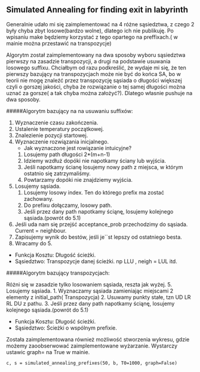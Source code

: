 ## Simulated Annealing for finding exit in labyrinth
Generalnie udało mi się zaimplementować na 4 różne sąsiedztwa,
 z czego 2 były chyba zbyt losowe(bardzo wolne), dlatego ich nie publikuję.
Po wpisaniu make będziemy korzystać z tego opartego na preffixach.( w mainie można przestawić na transpozycje)

Algorytm został zaimplementowany na dwa sposoby wyboru sąsiedztwa pierwszy na zasadzie transpozycji, 
a drugi  na podstawie usuwania losowego suffixu. Chciałbym od razu podkreślić, że wydaje mi się, że ten pierwszy
bazujący na transpozycjach może nie być do końca SA, bo w teorii nie mogę znaleźć przez transpozycję sąsiada o długości większej
czyli o gorszej jakości, chyba że rozwiązanie o tej samej długości można uznać za gorsze( a tak chyba można założyć?).
Dlatego własnie pushuje na dwa sposoby.

#####Algorytm bazujący na na usuwaniu suffixów:
1. Wyznaczenie czasu zakończenia.
2. Ustalenie temperatury początkowej.
3. Znalezienie pozycji startowej.
4. Wyznaczenie rozwiązania inicjalnego.
    - Jak wyznaczone jest rowiązanie intuicyjne?
    1. Losujemy path długości 2*(m+n-1)
    2. Idziemy wzdłuż dopóki nie napotkamy ściany lub wyjścia.
    3. Jeśli napotkamy ścianę losujemy nowy path z miejsca, w którym ostatnio się zatrzymaliśmy.
    4. Powtarzamy dopóki nie znajdziemy wyjścia.
5. Losujemy sąsiada.
    1. Losujemy losowy index. Ten do którego prefix ma zostać zachowany.
    2. Do prefixu dołączamy, losowy path.
    3. Jeśli przez dany path napotkamy ściąnę, losujemy kolejnego sąsiada.(powrót do 5.1)
6. Jeśli uda nam się przejść acceptance_prob przechodzimy do sąsiada. Current = neighbour.
7. Zapisujemy wynik do bestów, jeśli je``st lepszy od ostatniego besta.
8. Wracamy do 5.

- Funkcja Kosztu: Długość ścieżki.
- Sąsiedztwo: Transpozycje danej ścieżki. np LLU , neigh = LUL itd.

#####Algorytm bazujący transpozycjach:

Różni się w zasadzie tylko losowaniem sąsiada, reszta jak wyżej.
5. Losujemy sąsiada.
    1. Wyznaczamy sąsiada zamieniając miejscami 2 elementy z initial_path( Transpozycja)
    2. Usuwamy punkty stałe, tzn UD LR RL DU z pathu.
    3. Jeśli przez dany path napotkamy ściąnę, losujemy kolejnego sąsiada.(powrót do 5.1)


- Funkcja Kosztu: Długość ścieżki.
- Sąsiedztwo: Ścieżki o wspólnym prefixie.

Została zaimplementowana również możliwość stworzenia wykresu, gdzie możemy zaoobserwować zaimplementowane wyżarzanie.
Wystarczy ustawic graph= na True w mainie.
```
c, s = simulated_annealing_prefixes(50, b, T0=1000, graph=False)
```
